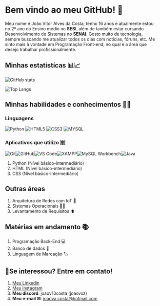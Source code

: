 # Bem vindo ao meu GitHub! 👋
Meu nome é João Vitor Alves da Costa, tenho 16 anos e atualmente estou no 2º ano do Ensino médio no **SESI**, além de também estar cursando Desenvolvimento de Sistemas no **SENAI**. 
Gosto muito de tecnologia, sempre buscando me atualizar todos os dias com notícias, fóruns, etc. Me sinto mais à vontade em Programação Front-end, no qual é a área que desejo trabalhar profissionalmente.
## Minhas estatistícas 📊📈
![GitHub stats](https://github-readme-stats.vercel.app/api?username=Joaovacosta&show_icons=true&theme=radical)

![Top Langs](https://github-readme-stats.vercel.app/api/top-langs/?username=Joaovacosta&layout=compact&card_width=445_height=1000)


## Minhas habilidades e conhecimentos 🤹‍♂️
### **Linguagens**

![Python](https://img.shields.io/badge/Python-3776AB?style=for-the-badge&logo=python&logoColor=white) ![HTML5](https://img.shields.io/badge/HTML5-E34F26?style=for-the-badge&logo=html5&logoColor=white) ![CSS3](https://img.shields.io/badge/CSS3-1572B6?style=for-the-badge&logo=css3&logoColor=white) ![MYSQL](https://img.shields.io/badge/MySQL-4479A1?style=for-the-badge&logo=mysql&logoColor=white)

### Aplicativos que utilizo 🈸
![Git](https://img.shields.io/badge/Git-F05032?style=for-the-badge&logo=git&logoColor=white)![GitHub](https://img.shields.io/badge/GitHub-181717?style=for-the-badge&logo=github&logoColor=white)![VS Code](https://img.shields.io/badge/VS%20Code-007ACC?style=for-the-badge&logo=visual-studio-code&logoColor=white)![XAMPP](https://img.shields.io/badge/XAMPP-FB503B?style=for-the-badge&logo=xampp&logoColor=white)![MySQL Workbench](https://img.shields.io/badge/MySQL_Workbench-4479A1?style=for-the-badge&logo=mysql&logoColor=white)![Java](https://img.shields.io/badge/Java-007396?style=for-the-badge&logo=java&logoColor=white)



1. Python (Nível básico-intermediário)
2. HTML (Nível básico-intermediário)
3. CSS (Nível básico-intermediário)
## **Outras áreas**  
1. Arquitetura de Redes com IoT 🥅
2. Sistemas Operacionais 🐧📱
3. Levantamento de Requisitos ⬆
## Matérias em andamento 📚
1. Programação Back-End 💻
2. Banco de dados 🎲
3. Linguagem de Marcação 🏷️
## 🧾Se interessou? Entre em contato!
1. [Meu Linkedin](https://www.linkedin.com/in/jo%C3%A3o-vitor-alves-160691356/)
2. [Meu instagram](https://instagram.com/joaov10costa)
3. **Meu discord**: joaov10costa (joaovxz)
4. **Meu e-mail** **✉**: joaova.costa@hotmail.com

